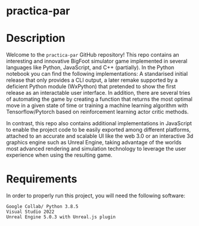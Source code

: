 # practica-par

# Description

Welcome to the ``practica-par`` GitHub repository! This repo contains an interesting and innovative BigFoot simulator game implemented in several languages like Python, JavaScript, and C++ (partially). In the Python notebook you can find the following implementations: A standarised initial release that only provides a CLI output, a later remake supported by a deficient Python module (WxPython) that pretended to show the first release as an interactable user interface. In addition, there are several tries of automating the game by creating a function that returns the most optimal move in a given state of time or training a machine learning algorithm with Tensorflow/Pytorch based on reinforcement learning actor critic methods.

In contrast, this repo also contains additional implementations in JavaScript to enable the project code to be easily exported among different platforms, attached to an accurate and scalable UI like the web 3.0 or an interactive 3d graphics engine such as Unreal Engine, taking advantage of the worlds most advanced rendering and simulation technology to leverage the user experience when using the resulting game.

# Requirements

In order to properly run this project, you will need the following software:

    Google Collab/ Python 3.8.5
    Visual Studio 2022
    Unreal Engine 5.0.3 with Unreal.js plugin
